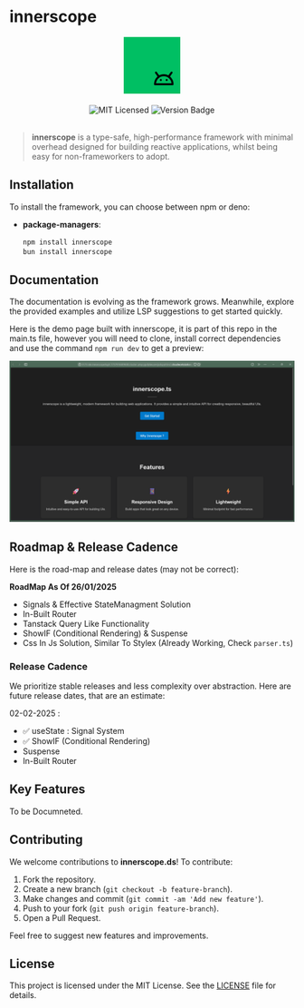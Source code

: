 # innerscope

<div align="center"><img src="./innerscope.png" width="100" /></div>
<br>
<div align="center">
    <img alt="MIT Licensed" src="https://img.shields.io/badge/license-MIT-blue.svg">
    <img alt="Version Badge" src="https://img.shields.io/badge/version-0.1.1-brightgreen.svg">
</div>

<br>

> **innerscope** is a type-safe, high-performance framework with minimal overhead designed for building reactive  applications, whilst being easy for non-frameworkers to adopt.

## Installation

To install the framework, you can choose between npm or deno:

-   **package-managers**:

    ```bash
    npm install innerscope
    bun install innerscope
    ```

## Documentation

The documentation is evolving as the framework grows. Meanwhile, explore the provided examples and utilize LSP suggestions to get started quickly.

Here is the demo page built with innerscope, it is part of this repo in the main.ts file, however you will need to clone, install correct
dependencies and use the command `npm run dev` to get a preview: 

![An image of a project built with innerscope](image.png)

## Roadmap & Release Cadence

Here is the road-map and release dates (may not be correct):

**RoadMap As Of 26/01/2025**

- Signals & Effective StateManagment Solution
- In-Built Router
- Tanstack Query Like Functionality
- ShowIF (Conditional Rendering) & Suspense
- Css In Js Solution, Similar To Stylex (Already Working, Check `parser.ts`)

### Release Cadence

We prioritize stable releases and less complexity over abstraction.
Here are future release dates, that are an estimate:

02-02-2025 : 
- ✅ useState : Signal System       
- ✅ ShowIF (Conditional Rendering) 
- Suspense    
- In-Built Router

## Key Features

To be Documneted.

## Contributing

We welcome contributions to **innerscope.ds**! To contribute:

1. Fork the repository.
2. Create a new branch (`git checkout -b feature-branch`).
3. Make changes and commit (`git commit -am 'Add new feature'`).
4. Push to your fork (`git push origin feature-branch`).
5. Open a Pull Request.

Feel free to suggest new features and improvements.

## License

This project is licensed under the MIT License. See the [LICENSE](./LICENSE) file for details.
